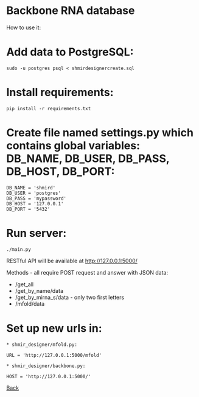 Backbone RNA database
==========================

How to use it:

# Add data to PostgreSQL:
```
sudo -u postgres psql < shmirdesignercreate.sql
```
# Install requirements:
```
pip install -r requirements.txt
```
# Create file named settings.py which contains global variables: DB_NAME, DB_USER, DB_PASS, DB_HOST, DB_PORT:
```
DB_NAME = 'shmird'
DB_USER = 'postgres'
DB_PASS = 'mypassword'
DB_HOST = '127.0.0.1'
DB_PORT = '5432'
```
# Run server:
```
./main.py
```
RESTful API will be available at http://127.0.0.1:5000/

Methods - all require POST request and answer with JSON data:
* /get_all
* /get_by_name/data
* /get_by_mirna_s/data - only two first letters
* /mfold/data

# Set up new urls in:
    * shmir_designer/mfold.py:
```
URL = 'http://127.0.0.1:5000/mfold'
```
    * shmir_designer/backbone.py:
```
HOST = 'http://127.0.0.1:5000/'
```

[Back](../README.md)